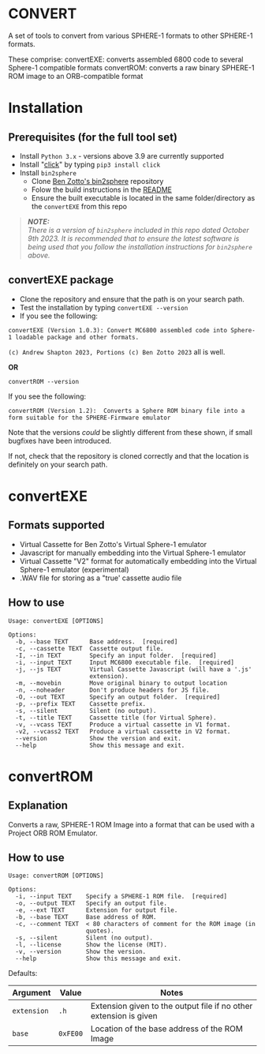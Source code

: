 # CONVERT
A set of tools to convert from various SPHERE-1 formats to other SPHERE-1 formats.

These comprise:
  convertEXE:   converts assembled 6800 code to several Sphere-1 compatible formats
  convertROM:   converts a raw binary SPHERE-1 ROM image to an ORB-compatible format

# Installation

## Prerequisites (for the full tool set)
 
 * Install `Python 3.x` - versions above 3.9 are currently supported
 * Install "[click](https://palletsprojects.com/p/click/)" by typing `pip3 install click`
 * Install `bin2sphere`
    * Clone [Ben Zotto's bin2sphere](https://github.com/bzotto/bin2sphere) repository
    * Folow the build instructions in the [README](https://github.com/bzotto/bin2sphere/blob/main/README.md)
    * Ensure the built executable is located in the same folder/directory as the `convertEXE` from this repo

> **_NOTE:_**  
_There is a version of `bin2sphere` included in this repo dated October 9th 2023. It is recommended that to ensure the latest software is being used that you follow the installation instructions for `bin2sphere` above._

## convertEXE package

 * Clone the repository and ensure that the path is on your search path.
 * Test the installation by typing 
 `convertEXE --version`
 * If you see the following: 

 `convertEXE (Version 1.0.3): Convert MC6800 assembled code into Sphere-1 loadable package and other formats.` 

`(c) Andrew Shapton 2023, Portions (c) Ben Zotto 2023` all is well.

**OR**

`convertROM --version`

If you see the following:

`convertROM (Version 1.2): 
Converts a Sphere ROM binary file into a form suitable for the SPHERE-Firmware emulator`

 Note that the versions *could* be slightly different from these shown, if small bugfixes have been introduced.
 
 If not, check that the repository is cloned correctly and that the location is definitely on your search path.

# convertEXE
## Formats supported

 * Virtual Cassette for Ben Zotto's Virtual Sphere-1 emulator
 * Javascript for manually embedding into the Virtual Sphere-1 emulator
 * Virtual Cassette "V2" format for automatically embedding into the Virtual Sphere-1 emulator (experimental)
 * .WAV file for storing as a "true' cassette audio file

## How to use

```
Usage: convertEXE [OPTIONS]

Options:
  -b, --base TEXT      Base address.  [required]
  -c, --cassette TEXT  Cassette output file.
  -I, --in TEXT        Specify an input folder.  [required]
  -i, --input TEXT     Input MC6800 executable file.  [required]
  -j, --js TEXT        Virtual Cassette Javascript (will have a '.js'
                       extension).
  -m, --movebin        Move original binary to output location
  -n, --noheader       Don't produce headers for JS file.
  -O, --out TEXT       Specify an output folder.  [required]
  -p, --prefix TEXT    Cassette prefix.
  -s, --silent         Silent (no output).
  -t, --title TEXT     Cassette title (for Virtual Sphere).
  -v, --vcass TEXT     Produce a virtual cassette in V1 format.
  -v2, --vcass2 TEXT   Produce a virtual cassette in V2 format.
  --version            Show the version and exit.
  --help               Show this message and exit.

  ```

# convertROM
## Explanation

Converts a raw, SPHERE-1 ROM Image into a format that can be used with a Project ORB ROM Emulator.

## How to use
```
Usage: convertROM [OPTIONS]

Options:
  -i, --input TEXT    Specify a SPHERE-1 ROM file.  [required]
  -o, --output TEXT   Specify an output file.
  -e, --ext TEXT      Extension for output file.
  -b, --base TEXT     Base address of ROM.
  -c, --comment TEXT  < 80 characters of comment for the ROM image (in
                      quotes).
  -s, --silent        Silent (no output).
  -l, --license       Show the license (MIT).
  -v, --version       Show the version.
  --help              Show this message and exit.

  ```

  Defaults:
  
  | Argument  | Value |Notes|
  |-----------|-------|-----|
  |`extension`|  `.h` |Extension given to the output file if no other extension is given|
  |`base`     | `0xFE00`| Location of the base address of the ROM Image|
